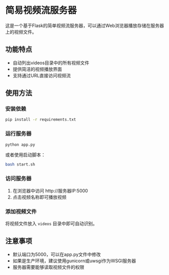 # 简易视频流服务器

这是一个基于Flask的简单视频流服务器，可以通过Web浏览器播放存储在服务器上的视频文件。

## 功能特点

- 自动列出videos目录中的所有视频文件
- 提供简洁的视频播放界面
- 支持通过URL直接访问视频流

## 使用方法

### 安装依赖

```bash
pip install -r requirements.txt
```

### 运行服务器

```bash
python app.py
```

或者使用启动脚本：

```bash
bash start.sh
```

### 访问服务器

1. 在浏览器中访问 http://服务器IP:5000
2. 点击视频名称即可播放视频

### 添加视频文件

将视频文件放入 `videos` 目录中即可自动识别。

## 注意事项

- 默认端口为5000，可以在app.py文件中修改
- 如果是生产环境，建议使用gunicorn或uwsgi作为WSGI服务器
- 服务器需要能够读取视频文件的权限 